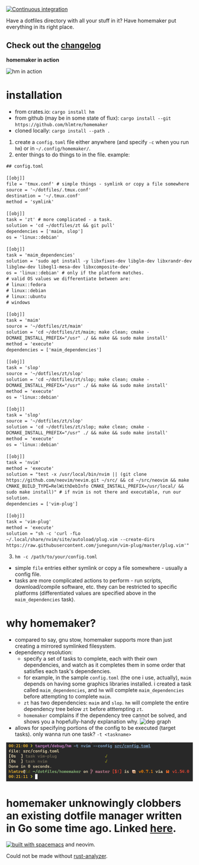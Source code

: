 [![Continuous integration](https://github.com/hlmtre/homemaker/actions/workflows/rust.yml/badge.svg)](https://github.com/hlmtre/homemaker/actions/workflows/rust.yml)

Have a dotfiles directory with all your stuff in it? Have homemaker put everything in its right place.

Check out the [changelog](changelog.md)
---------------------------------------

**homemaker in action**

![hm in action](doc/hm.gif)

installation
============
* from crates.io: `cargo install hm`
* from github (may be in some state of flux): `cargo install --git https://github.com/hlmtre/homemaker`
* cloned locally: `cargo install --path .`

1. create a `config.toml` file either anywhere (and specify `-c` when you run `hm`) or in `~/.config/homemaker/`.
2. enter things to do things to in the file.
example:
```
## config.toml

[[obj]]
file = 'tmux.conf' # simple things - symlink or copy a file somewhere
source = '~/dotfiles/.tmux.conf'
destination = '~/.tmux.conf'
method = 'symlink'

[[obj]]
task = 'zt' # more complicated - a task.
solution = 'cd ~/dotfiles/zt && git pull'
dependencies = ['maim, slop']
os = 'linux::debian'

[[obj]]
task = 'maim_dependencies'
solution = 'sudo apt install -y libxfixes-dev libglm-dev libxrandr-dev libglew-dev libegl1-mesa-dev libxcomposite-dev'
os = 'linux::debian' # only if the platform matches.
# valid OS values we differentiate between are:
# linux::fedora
# linux::debian
# linux::ubuntu
# windows

[[obj]]
task = 'maim'
source = '~/dotfiles/zt/maim'
solution = 'cd ~/dotfiles/zt/maim; make clean; cmake -DCMAKE_INSTALL_PREFIX="/usr" ./ && make && sudo make install'
method = 'execute'
dependencies = ['maim_dependencies']

[[obj]]
task = 'slop'
source = '~/dotfiles/zt/slop'
solution = 'cd ~/dotfiles/zt/slop; make clean; cmake -DCMAKE_INSTALL_PREFIX="/usr" ./ && make && sudo make install'
method = 'execute'
os = 'linux::debian'

[[obj]]
task = 'slop'
source = '~/dotfiles/zt/slop'
solution = 'cd ~/dotfiles/zt/slop; make clean; cmake -DCMAKE_INSTALL_PREFIX="/usr" ./ && make && sudo make install'
method = 'execute'
os = 'linux::debian'

[[obj]]
task = 'nvim'
method = 'execute'
solution = "test -x /usr/local/bin/nvim || (git clone https://github.com/neovim/nevim.git ~/src/ && cd ~/src/neovim && make CMAKE_BUILD_TYPE=RelWithDebInfo CMAKE_INSTALL_PREFIX=/usr/local/ && sudo make install)" # if nvim is not there and executable, run our solution.
dependencies = ['vim-plug']

[[obj]]
task = 'vim-plug'
method = 'execute'
solution = "sh -c 'curl -fLo ~/.local/share/nvim/site/autoload/plug.vim --create-dirs https://raw.githubusercontent.com/junegunn/vim-plug/master/plug.vim'"
```
3. `hm -c /path/to/your/config.toml`

* simple `file` entries either symlink or copy a file somewhere - usually a config file.
* tasks are more complicated actions to perform - run scripts, download/compile software, etc. they can be restricted to specific platforms (differentiated values are specified above in the `maim_dependencies` task).

why homemaker?
==============
* compared to say, gnu stow, homemaker supports more than just creating a mirrored symlinked filesystem.
* dependency resolution:
  * specify a set of tasks to complete, each with their own dependencies, and watch as it completes them in some
  order that satisfies each task's dependencies.
  * for example, in the sample `config.toml` (the one i use, actually), `maim` depends on having some graphics libraries installed.
  i created a task called `maim_dependencies`, and `hm` will complete `maim_dependencies` before attempting to complete `maim`.
  * `zt` has two dependencies: `maim` and `slop`. `hm` will complete the entire dependency tree below `zt` before atttempting `zt`.
  * `homemaker` complains if the dependency tree cannot be solved, and shows you a hopefully-handy explanation why.
  ![dep graph](doc/dep_graph.png)
* allows for specifying portions of the config to be executed (target tasks). only wanna run one task? `-t <taskname>`

![subtree](doc/subtree.png)

homemaker unknowingly clobbers an existing dotfile manager written in Go some time ago. Linked [here](https://github.com/FooSoft/homemaker).
============================================================================================================================================

[![built with spacemacs](https://cdn.rawgit.com/syl20bnr/spacemacs/442d025779da2f62fc86c2082703697714db6514/assets/spacemacs-badge.svg)](http://spacemacs.org)
and neovim.

Could not be made without [rust-analyzer](https://github.com/rust-analyzer/rust-analyzer).
